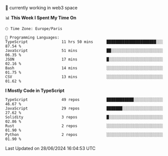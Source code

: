 🔭 currently working in web3 space

<!--START_SECTION:waka-->
📊 **This Week I Spent My Time On** 

```text
🕑︎ Time Zone: Europe/Paris

💬 Programming Languages: 
TypeScript               11 hrs 50 mins      ██████████████████████░░░   87.54 % 
JavaScript               51 mins             ██░░░░░░░░░░░░░░░░░░░░░░░   06.35 % 
JSON                     17 mins             █░░░░░░░░░░░░░░░░░░░░░░░░   02.16 % 
Bash                     14 mins             ░░░░░░░░░░░░░░░░░░░░░░░░░   01.75 % 
CSV                      13 mins             ░░░░░░░░░░░░░░░░░░░░░░░░░   01.62 % 
```

**I Mostly Code in TypeScript** 

```text
TypeScript               49 repos            ████████████░░░░░░░░░░░░░   46.67 % 
JavaScript               29 repos            ███████░░░░░░░░░░░░░░░░░░   27.62 % 
Solidity                 3 repos             █░░░░░░░░░░░░░░░░░░░░░░░░   02.86 % 
Rust                     2 repos             ░░░░░░░░░░░░░░░░░░░░░░░░░   01.90 % 
Python                   2 repos             ░░░░░░░░░░░░░░░░░░░░░░░░░   01.90 % 
```




 Last Updated on 28/06/2024 16:04:53 UTC
<!--END_SECTION:waka-->
